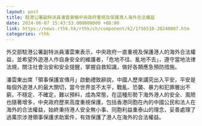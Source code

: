 ```yaml
---
layout: post
title: 駐港公署副特派員潘雲東稱中央政府重視及保護港人海外合法權益
date: 2024-06-07 15:43:53.000000000 +08:00
link: https://news.rthk.hk/rthk/ch/component/k2/1756510-20240607.htm
categories: rthk
---
```


外交部駐港公署副特派員潘雲東表示，中央政府一直重視及保護港人的海外合法權益，並希望外遊港人作自身安全的維護者，「危地不往、亂地不去」，遵守當地法律法規，關注社會治安和安全提醒，掌握自救知識，做好各類應急預防措施。

潘雲東出席「領事保護宣傳月」啟動禮致辭說，中國人歷來講究出入平安，平安是每個外遊港人的最大關切，當今世界並不太平，戰亂、恐襲、暴力和犯罪層出不窮，不穩定、不確定，難以預料，成為常態，在這種形勢下海外港人的安全、風險也隨著增多，中央政府歷來高度重視保護，包括香港同胞在內的中國公民和法人在海外的合法權益，始終秉持港人安全無小事、同胞利益重泰山的理念，妥善處理了過萬宗涉港領事保護求助案件，有效保護了港人在海外的合法權益。
